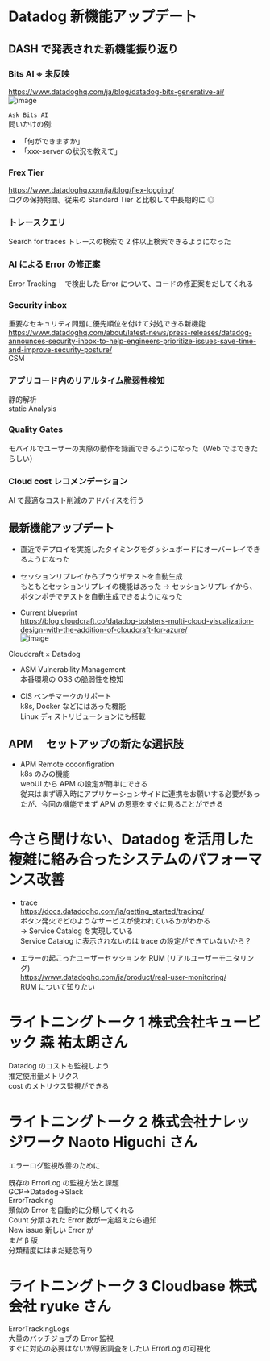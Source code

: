 # Datadog 新機能アップデート

## DASH で発表された新機能振り返り

### Bits AI ※ 未反映
https://www.datadoghq.com/ja/blog/datadog-bits-generative-ai/  
![image](https://github.com/Ishizuka427/Notes/assets/56011102/92bca02f-0f7e-404e-9f06-8ad8eb2f7a2a)

`Ask Bits AI`  
問いかけの例:  
  - 「何ができますか」
  - 「xxx-server の状況を教えて」

### Frex Tier  
https://www.datadoghq.com/ja/blog/flex-logging/  
ログの保持期間。従来の Standard Tier と比較して中長期的に ◎

### トレースクエリ  
Search for traces トレースの検索で 2 件以上検索できるようになった

### AI による Error の修正案  
Error Tracking 　で検出した Error について、コードの修正案をだしてくれる

### Security inbox  
重要なセキュリティ問題に優先順位を付けて対処できる新機能  
https://www.datadoghq.com/about/latest-news/press-releases/datadog-announces-security-inbox-to-help-engineers-prioritize-issues-save-time-and-improve-security-posture/  
CSM

### アプリコード内のリアルタイム脆弱性検知  
静的解析  
static Analysis

### Quality Gates  
モバイルでユーザーの実際の動作を録画できるようになった（Web ではできたらしい）

### Cloud cost レコメンデーション  
AI で最適なコスト削減のアドバイスを行う

## 最新機能アップデート

- 直近でデプロイを実施したタイミングをダッシュボードにオーバーレイできるようになった
- セッションリプレイからブラウザテストを自動生成  
  もともとセッションリプレイの機能はあった → セッションリプレイから、ボタンポチでテストを自動生成できるようになった

- Current blueprint  
https://blog.cloudcraft.co/datadog-bolsters-multi-cloud-visualization-design-with-the-addition-of-cloudcraft-for-azure/  
![image](https://github.com/Ishizuka427/Notes/assets/56011102/b18fb983-7042-43cd-a08c-cd0ae0fe9070)  

Cloudcraft × Datadog

- ASM Vulnerability Management  
  本番環境の OSS の脆弱性を検知

- CIS ベンチマークのサポート  
  k8s, Docker などにはあった機能  
  Linux ディストリビューションにも搭載  

## APM 　セットアップの新たな選択肢

- APM Remote cooonfigration  
  k8s のみの機能  
  webUI から APM の設定が簡単にできる  
  従来はまず導入時にアプリケーションサイドに連携をお願いする必要があったが、今回の機能でまず APM の恩恵をすぐに見ることができる  

# 今さら聞けない、Datadog を活用した複雑に絡み合ったシステムのパフォーマンス改善

- trace  
https://docs.datadoghq.com/ja/getting_started/tracing/  
  ボタン発火でどのようなサービスが使われているかがわかる  
  → Service Catalog を実現している  
  Service Catalog に表示されないのは trace の設定ができていないから？  

- エラーの起こったユーザーセッションを RUM (リアルユーザーモニタリング)  
https://www.datadoghq.com/ja/product/real-user-monitoring/  
  RUM について知りたい  

# ライトニングトーク 1 株式会社キュービック 森 祐太朗さん

Datadog のコストも監視しよう  
推定使用量メトリクス  
cost のメトリクス監視ができる  

# ライトニングトーク 2 株式会社ナレッジワーク Naoto Higuchi さん

エラーログ監視改善のために  

既存の ErrorLog の監視方法と課題  
GCP→Datadog→Slack  
ErrorTracking  
類似の Error を自動的に分類してくれる  
Count 分類された Error 数が一定超えたら通知  
New issue 新しい Error が  
まだ β 版  
分類精度にはまだ疑念有り  

# ライトニングトーク 3 Cloudbase 株式会社 ryuke さん

ErrorTrackingLogs  
大量のバッチジョブの Error 監視  
すぐに対応の必要はないが原因調査をしたい ErrorLog の可視化
  

